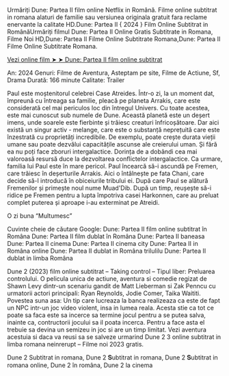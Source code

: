 Urmăriți Dune: Partea II film online Netflix in Română. Filme online subtitrat in romana alaturi de familie sau versiunea originala gratuit fara reclame enervante la calitate HD.Dune: Partea II { 2024 } Film Online Subtitrat in RomânăUrmăriți filmul Dune: Partea II Online Gratis Subtitrate in Romana, Filme Noi HD,Dune: Partea II Filme Online Subtitrate Romana,Dune: Partea II Filme Online Subtitrate Romana.

[Vezi online film ➤ ➤ Dune: Partea II film online subtitrat]( https://awiw.cairmovies.top/ro/movie/693134/dune-part-two)

An: 2024
Genuri: Filme de Aventura, Asteptam pe site, Filme de Actiune, Sf, Drama
Durată: 166 minute
Calitate: Trailer

Paul este moștenitorul celebrei Case Atreides. Într-o zi, la un moment dat, împreună cu întreaga sa familie, pleacă pe planeta Arrakis, care este considerată cel mai periculos loc din întregul Univers. Cu toate acestea, este mai cunoscut sub numele de Dune. Această planetă este un deșert imens, unde soarele este fierbinte și trăiesc creaturi înfricoșătoare. Dar aici există un singur activ - melange, care este o substanță neprețuită care este înzestrată cu proprietăți incredibile. De exemplu, poate crește durata vieții umane sau poate dezvălui capacitățile ascunse ale creierului uman. Și fără ea nu poți face zboruri intergalactice. Dorința de a dobândi cea mai valoroasă resursă duce la dezvoltarea conflictelor intergalactice. Ca urmare, familia lui Paul este în mare pericol. Paul încearcă să-i ascundă pe Fremen, care trăiesc în deșerturile Arrakis. Aici o întâlnește pe fata Chani, care decide să-l introducă în obiceiurile tribului ei. După care Paul se alătură Fremenilor și primește noul nume Muad'Dib. După un timp, reușește să-i ridice pe Fremen pentru a lupta împotriva casei Harkonnen, care au preluat complet puterea și aproape i-au exterminat pe Atreidi.

O zi buna “Multumesc”

Cuvinte cheie de căutare Google:
Dune: Partea II film online subtitrat în Româna
Dune: Partea II film dublat în Româna
Dune: Partea II baneasa
Dune: Partea II cinema
Dune: Partea II cinema city
Dune: Partea II in Româna online
Dune: Partea II dublat in Româna trilulilu
Dune: Partea II dublat in limba Româna

Dune 2 (2023) film online subtitrat – Taking control – Tipul liber: Preluarea controlului. O pelicula unica de actiune, aventura si comedie regizat de Shawn Levy dintr-un scenariu gandit de Matt Lieberman si Zak Penncu cu urmatorii actori principali: Ryan Reynolds, Jodie Comer, Taika Waititi. Povestea suna asa: Un tip care lucreaza la banca realizeaza ca este de fapt un NPC intr-un joc video violent, insa in lumea reala. Acesta stie ca tot ce poate sa faca este sa incerce sa termine jocul pentru a se putea salva, inainte ca, contructorii jocului sa il poata incerca. Pentru a face asta el trebuie sa devina un semizeu in joc si are un timp limitat. Vezi aventura acestuia si daca va reusi sa se salveze urmarind Dune 2 3 online subtitrat in limba romana neinrerupt – Filme noi 2023 gratis.

Dune 2 Subtitrat in romana, Dune 2 𝐒ubtitrat in romana, Dune 2 𝐒ubtitrat in romana online, Dune 2 în româna, Dune 2 la cinema
